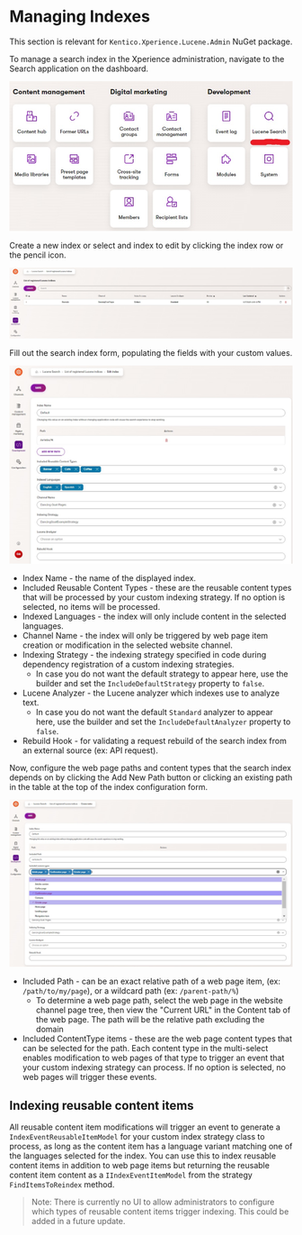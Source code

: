 # Managing Indexes

This section is relevant for `Kentico.Xperience.Lucene.Admin` NuGet package.

To manage a search index in the Xperience administration, navigate to the Search application on the dashboard.

![Administration dashboard highlight the Search application](/images/xperience-administration-dashboard.jpg)

Create a new index or select and index to edit by clicking the index row or the pencil icon.

![Administration search index list](/images/xperience-administration-search-index-list.jpg)

Fill out the search index form, populating the fields with your custom values.

![Administration search index edit form](/images/xperience-administration-search-index-edit-form.jpg)

- Index Name - the name of the displayed index.
- Included Reusable Content Types - these are the reusable content types that will be processed by your custom indexing strategy.
If no option is selected, no items will be processed.
- Indexed Languages - the index will only include content in the selected languages.
- Channel Name - the index will only be triggered by web page item creation or modification in the selected website channel.
- Indexing Strategy - the indexing strategy specified in code during dependency registration of a custom indexing strategies.
  - In case you do not want the default strategy to appear here, use the builder and set the `IncludeDefaultStrategy` property to `false`.
- Lucene Analyzer - the Lucene analyzer which indexes use to analyze text.
  - In case you do not want the default `Standard` analyzer to appear here, use the builder and set the `IncludeDefaultAnalyzer` property to `false`.
- Rebuild Hook - for validating a request rebuild of the search index from an external source (ex: API request).

Now, configure the web page paths and content types that the search index depends on by clicking the Add New Path button
or clicking an existing path in the table at the top of the index configuration form.

![Administration search index edit paths form](/images/xperience-administration-search-index-edit-form-paths-edit.jpg)

- Included Path - can be an exact relative path of a web page item, (ex: `/path/to/my/page`), or a wildcard path (ex: `/parent-path/%`)
  - To determine a web page path, select the web page in the website channel page tree, then view the "Current URL" in the Content tab of the web page. The path will be the relative path excluding the domain
- Included ContentType items - these are the web page content types that can be selected for the path. Each content type in the multi-select enables modification to web pages of that type to trigger an event that your custom indexing strategy can process. If no option is selected, no web pages will trigger these events.

## Indexing reusable content items

All reusable content item modifications will trigger an event to generate a `IndexEventReusableItemModel` for your custom index strategy class to process, as long as the content item has a language variant matching one of the languages selected for the index. You can use this to index reusable content items in addition to web page items but returning the reusable content item content as a `IIndexEventItemModel` from the strategy `FindItemsToReindex` method.

> Note: There is currently no UI to allow administrators to configure which types of reusable content items trigger indexing. This could be added in a future update.
